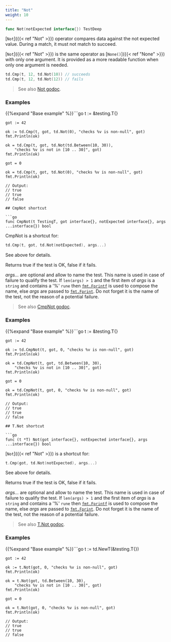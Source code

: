 ```yaml
---
title: "Not"
weight: 10
---
```


```go
func Not(notExpected interface{}) TestDeep
```

[`Not`]({{< ref "Not" >}}) operator compares data against the not expected value. During a
match, it must not match to succeed.

[`Not`]({{< ref "Not" >}}) is the same operator as [`None()`]({{< ref "None" >}}) with only one argument. It is
provided as a more readable function when only one argument is
needed.

```go
td.Cmp(t, 12, td.Not(10)) // succeeds
td.Cmp(t, 12, td.Not(12)) // fails
```


> See also [<i class='fas fa-book'></i> Not godoc](https://godoc.org/github.com/maxatome/go-testdeep/td#Not).

### Examples

{{%expand "Base example" %}}```go
	t := &testing.T{}

	got := 42

	ok := td.Cmp(t, got, td.Not(0), "checks %v is non-null", got)
	fmt.Println(ok)

	ok = td.Cmp(t, got, td.Not(td.Between(10, 30)),
		"checks %v is not in [10 .. 30]", got)
	fmt.Println(ok)

	got = 0

	ok = td.Cmp(t, got, td.Not(0), "checks %v is non-null", got)
	fmt.Println(ok)

	// Output:
	// true
	// true
	// false

```{{% /expand%}}
## CmpNot shortcut

```go
func CmpNot(t TestingT, got interface{}, notExpected interface{}, args ...interface{}) bool
```

CmpNot is a shortcut for:

```go
td.Cmp(t, got, td.Not(notExpected), args...)
```

See above for details.

Returns true if the test is OK, false if it fails.

*args...* are optional and allow to name the test. This name is
used in case of failure to qualify the test. If `len(args) > 1` and
the first item of *args* is a `string` and contains a '%' `rune` then
[`fmt.Fprintf`](https://golang.org/pkg/fmt/#Fprintf) is used to compose the name, else *args* are passed to
[`fmt.Fprint`](https://golang.org/pkg/fmt/#Fprint). Do not forget it is the name of the test, not the
reason of a potential failure.


> See also [<i class='fas fa-book'></i> CmpNot godoc](https://godoc.org/github.com/maxatome/go-testdeep/td#CmpNot).

### Examples

{{%expand "Base example" %}}```go
	t := &testing.T{}

	got := 42

	ok := td.CmpNot(t, got, 0, "checks %v is non-null", got)
	fmt.Println(ok)

	ok = td.CmpNot(t, got, td.Between(10, 30),
		"checks %v is not in [10 .. 30]", got)
	fmt.Println(ok)

	got = 0

	ok = td.CmpNot(t, got, 0, "checks %v is non-null", got)
	fmt.Println(ok)

	// Output:
	// true
	// true
	// false

```{{% /expand%}}
## T.Not shortcut

```go
func (t *T) Not(got interface{}, notExpected interface{}, args ...interface{}) bool
```

[`Not`]({{< ref "Not" >}}) is a shortcut for:

```go
t.Cmp(got, td.Not(notExpected), args...)
```

See above for details.

Returns true if the test is OK, false if it fails.

*args...* are optional and allow to name the test. This name is
used in case of failure to qualify the test. If `len(args) > 1` and
the first item of *args* is a `string` and contains a '%' `rune` then
[`fmt.Fprintf`](https://golang.org/pkg/fmt/#Fprintf) is used to compose the name, else *args* are passed to
[`fmt.Fprint`](https://golang.org/pkg/fmt/#Fprint). Do not forget it is the name of the test, not the
reason of a potential failure.


> See also [<i class='fas fa-book'></i> T.Not godoc](https://godoc.org/github.com/maxatome/go-testdeep/td#T.Not).

### Examples

{{%expand "Base example" %}}```go
	t := td.NewT(&testing.T{})

	got := 42

	ok := t.Not(got, 0, "checks %v is non-null", got)
	fmt.Println(ok)

	ok = t.Not(got, td.Between(10, 30),
		"checks %v is not in [10 .. 30]", got)
	fmt.Println(ok)

	got = 0

	ok = t.Not(got, 0, "checks %v is non-null", got)
	fmt.Println(ok)

	// Output:
	// true
	// true
	// false

```{{% /expand%}}
